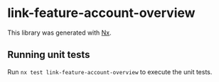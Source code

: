 # link-feature-account-overview

This library was generated with [Nx](https://nx.dev).

## Running unit tests

Run `nx test link-feature-account-overview` to execute the unit tests.
